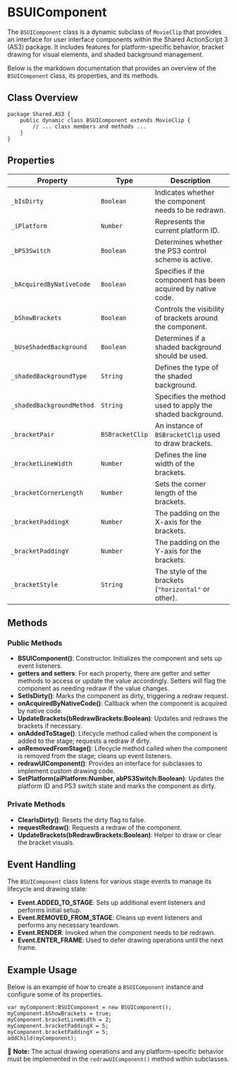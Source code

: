 # BSUIComponent
The `BSUIComponent` class is a dynamic subclass of `MovieClip` that provides an interface for user interface components within the Shared ActionScript 3 (AS3) package.
It includes features for platform-specific behavior, bracket drawing for visual elements, and shaded background management.

Below is the markdown documentation that provides an overview of the `BSUIComponent` class, its properties, and its methods.

## Class Overview

```as3
package Shared.AS3 {
    public dynamic class BSUIComponent extends MovieClip {
        // ... class members and methods ...
    }
}
```

## Properties

| Property | Type | Description |
|----------|------|-------------|
| `_bIsDirty` | `Boolean` | Indicates whether the component needs to be redrawn. |
| `_iPlatform` | `Number` | Represents the current platform ID. |
| `_bPS3Switch` | `Boolean` | Determines whether the PS3 control scheme is active. |
| `_bAcquiredByNativeCode` | `Boolean` | Specifies if the component has been acquired by native code. |
| `_bShowBrackets` | `Boolean` | Controls the visibility of brackets around the component. |
| `_bUseShadedBackground` | `Boolean` | Determines if a shaded background should be used. |
| `_shadedBackgroundType` | `String` | Defines the type of the shaded background. |
| `_shadedBackgroundMethod` | `String` | Specifies the method used to apply the shaded background. |
| `_bracketPair` | `BSBracketClip` | An instance of `BSBracketClip` used to draw brackets. |
| `_bracketLineWidth` | `Number` | Defines the line width of the brackets. |
| `_bracketCornerLength` | `Number` | Sets the corner length of the brackets. |
| `_bracketPaddingX` | `Number` | The padding on the X-axis for the brackets. |
| `_bracketPaddingY` | `Number` | The padding on the Y-axis for the brackets. |
| `_bracketStyle` | `String` | The style of the brackets (`"horizontal"` or other). |

## Methods

### Public Methods

- **BSUIComponent()**: Constructor. Initializes the component and sets up event listeners.
- **getters and setters**: For each property, there are getter and setter methods to access or update the value accordingly. Setters will flag the component as needing redraw if the value changes.
- **SetIsDirty()**: Marks the component as dirty, triggering a redraw request.
- **onAcquiredByNativeCode()**: Callback when the component is acquired by native code.
- **UpdateBrackets(bRedrawBrackets:Boolean)**: Updates and redraws the brackets if necessary.
- **onAddedToStage()**: Lifecycle method called when the component is added to the stage; requests a redraw if dirty.
- **onRemovedFromStage()**: Lifecycle method called when the component is removed from the stage; cleans up event listeners.
- **redrawUIComponent()**: Provides an interface for subclasses to implement custom drawing code.
- **SetPlatform(aiPlatform:Number, abPS3Switch:Boolean)**: Updates the platform ID and PS3 switch state and marks the component as dirty.

### Private Methods

- **ClearIsDirty()**: Resets the dirty flag to false.
- **requestRedraw()**: Requests a redraw of the component.
- **UpdateBrackets(bRedrawBrackets:Boolean)**: Helper to draw or clear the bracket visuals.

## Event Handling

The `BSUIComponent` class listens for various stage events to manage its lifecycle and drawing state:

- **Event.ADDED_TO_STAGE**: Sets up additional event listeners and performs initial setup.
- **Event.REMOVED_FROM_STAGE**: Cleans up event listeners and performs any necessary teardown.
- **Event.RENDER**: Invoked when the component needs to be redrawn.
- **Event.ENTER_FRAME**: Used to defer drawing operations until the next frame.

## Example Usage

Below is an example of how to create a `BSUIComponent` instance and configure some of its properties.

```as3
var myComponent:BSUIComponent = new BSUIComponent();
myComponent.bShowBrackets = true;
myComponent.bracketLineWidth = 2;
myComponent.bracketPaddingX = 5;
myComponent.bracketPaddingY = 5;
addChild(myComponent);
```

📝 **Note:** The actual drawing operations and any platform-specific behavior must be implemented in the `redrawUIComponent()` method within subclasses.
